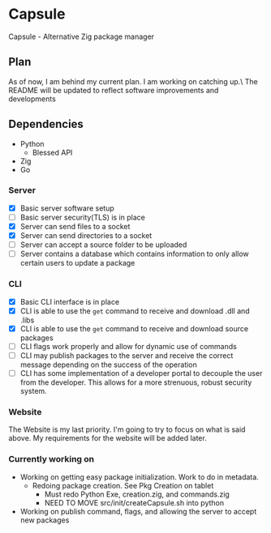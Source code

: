# Capsule
Capsule - Alternative Zig package manager

## Plan
As of now, I am behind my current plan. I am working on catching up.\\
The README will be updated to reflect software improvements and developments

## Dependencies
* Python
  * Blessed API
* Zig
* Go

### Server
- [X] Basic server software setup
- [ ] Basic server security(TLS) is in place
- [X] Server can send files to a socket
- [X] Server can send directories to a socket
- [ ] Server can accept a source folder to be uploaded
- [ ] Server contains a database which contains information to only allow certain users to update a package
### CLI
- [X] Basic CLI interface is in place
- [X] CLI is able to use the `get` command to receive and download .dll and .libs
- [X] CLI is able to use the `get` command to receive and download source packages
- [ ] CLI flags work properly and allow for dynamic use of commands
- [ ] CLI may publish packages to the server and receive the correct message depending on the success of the operation
- [ ] CLI has some implementation of a developer portal to decouple the user from the developer. This allows for a more strenuous, robust security system.
### Website
The Website is my last priority. I'm going to try to focus on what is said above. My requirements for the website will be added later.

### Currently working on
* Working on getting easy package initialization. Work to do in metadata.
  * Redoing package creation. See Pkg Creation on tablet
    * Must redo Python Exe, creation.zig, and commands.zig
    * NEED TO MOVE src/init/createCapsule.sh into python
* Working on publish command, flags, and allowing the server to accept new packages